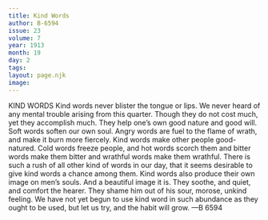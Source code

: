 ```yaml
---
title: Kind Words
author: B-6594
issue: 23
volume: 7
year: 1913
month: 19
day: 2
tags:
layout: page.njk
image:
---
```

KIND WORDS    Kind words never blister the tongue or lips. We never heard of any mental trouble arising from this quarter. Though they do not cost much, yet they accomplish much. They help one’s own good nature and good will. Soft words soften our own soul. Angry words are fuel to the flame of wrath, and make it burn more fiercely. Kind words make other people good-natured. Cold words freeze people, and hot words scorch them and bitter words make them bitter and wrathful words make them wrathful. There is such a rush of all other kind of words in our day, that it seems desirable to give kind words a chance among them. Kind words also produce their own image on men’s souls. And a beautiful image it is. They soothe, and quiet, and comfort the hearer. They shame him out of his sour, morose, unkind feeling. We have not yet begun to use kind word in such abundance as they ought to be used, but let us try, and the habit will grow. —B 6594 
